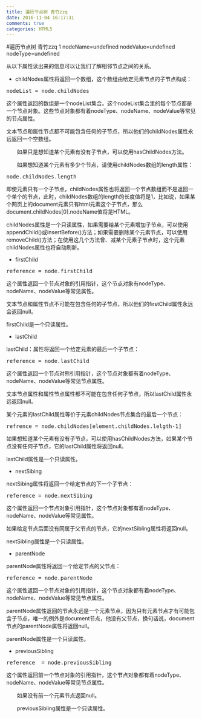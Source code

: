 ```yaml
---
title: 遍历节点树 青竹zzq
date: 2016-11-04 16:17:31
comments: true
categories: HTML5
---
```


#遍历节点树 青竹zzq
1 nodeName=undefined nodeValue=undefined nodeType=undefined
<p>从以下属性读出来的信息可以让我们了解相邻节点之间的关系。</p><ul>
<li>childNodes属性将返回一个数组，这个数组由给定元素节点的子节点构成：</li>
</ul><div class="cnblogs_code">
<pre>nodeList = node.childNodes</pre>
</div><p>这个属性返回的数组是一个nodeList集合。这个nodeList集合里的每个节点都是一个节点对象。这些节点对象都有着nodeType、nodeName、nodeValue等常见的节点属性。</p><p>文本节点和属性节点都不可能包含任何的子节点，所以他们的childNodes属性永远返回一个空数组。</p><p>　　如果只是想知道某个元素有没有子节点，可以使用hasChildNodes方法。</p><p>　　如果想知道某个元素有多少个节点，请使用childNodes数组的length属性：</p><div class="cnblogs_code">
<pre>node.childNodes.length</pre>
</div><p>即使元素只有一个子节点，childNodes属性也将返回一个节点数组而不是返回一个单个的节点，此时，childNodes数组的length的长度值将是1，比如说，如果某个网页上的document元素只有html元素这个子节点，那么document.childNodes[0].nodeName值将是HTML。</p><p>childNodes属性是一个只读属性，如果需要给某个元素增加子节点，可以使用appendChild()或insertBefore()方法；如果需要删除某个元素节点，可以使用removeChild()方法；在使用这几个方法曾、减某个元素子节点时，这个元素childNodes属性也将自动刷新。</p><ul>
<li>firstChild</li>
</ul><div class="cnblogs_code">
<pre>reference = node.firstChild</pre>
</div><p>这个属性返回一个节点对象的引用指针，这个节点对象有nodeType、nodeName、nodeValue等常见属性。</p><p>文本节点和属性节点不可能在包含任何的子节点，所以他们的firstChild属性永远会返回null。</p><p>firstChild是一个只读属性。</p><ul>
<li>lastChild</li>
</ul><p>lastChild：属性将返回一个给定元素的最后一个子节点：</p><div class="cnblogs_code">
<pre>reference = node.lastChild</pre>
</div><p>这个属性返回一个节点对熊引用指针，这个节点对象都有着nodeType、nodeName、nodeValue等常见节点属性。</p><p>文本节点属性和属性节点属性都不可能在包含任何子节点，所以lastChild属性永远返回null。</p><p>某个元素的lastChild属性等价于元素childNodes节点集合的最后一个节点：</p><div class="cnblogs_code">
<pre>refrence = node.childNodes[element.childNodes.lelgth-1]</pre>
</div><p>如果想知道某个元素有没有子节点，可以使用hasChildNodes方法，如果某个节点没有任何子节点，它的lastChild属性将返回null。</p><p>lastChild属性是一个只读属性。</p><ul>
<li>nextSibing</li>
</ul><p>nextSibing属性将返回一个给定节点的下一个子节点：</p><div class="cnblogs_code">
<pre>reference = node.nextSibing</pre>
</div><p>这个属性返回一个节点对象引用指针，这个节点对象都有着nodeType、nodeName、nodeValue等常见属性。</p><p>如果给定节点后面没有同属于父节点的节点，它的nextSibling属性将返回null。</p><p>nextSibling属性是一个只读属性。</p><ul>
<li>parentNode</li>
</ul><p>parentNode属性将返回一个给定节点的父节点：</p><div class="cnblogs_code">
<pre>reference = node.parentNode</pre>
</div><p>这个属性返回一个节点对象的引用指针，这个节点对象都有着nodeType、nodeName、nodeValue等常见节点属性。</p><p>parentNode属性返回的节点永远是一个元素节点，因为只有元素节点才有可能包含子节点，唯一的例外是document节点，他没有父节点，换句话说，document节点的parentNode属性将返回null。</p><p>parentNode属性是一个只读属性。</p><ul>
<li>previousSibling</li>
</ul><div class="cnblogs_code">
<pre>reference  = node.previousSibling</pre>
</div><p>这个属性返回前一个节点对象的引用指针，这个节点对象都有着nodeType、nodeName、nodeValue等常见节点属性。</p><p>　　如果没有前一个元素节点返回null。</p><p>　　previousSibling属性是一个只读属性。</p>